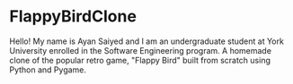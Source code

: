 # FlappyBirdClone
Hello! My name is Ayan Saiyed and I am an undergraduate student at York University enrolled in the Software Engineering program.
A homemade clone of the popular retro game, "Flappy Bird" built from scratch using Python and Pygame.

